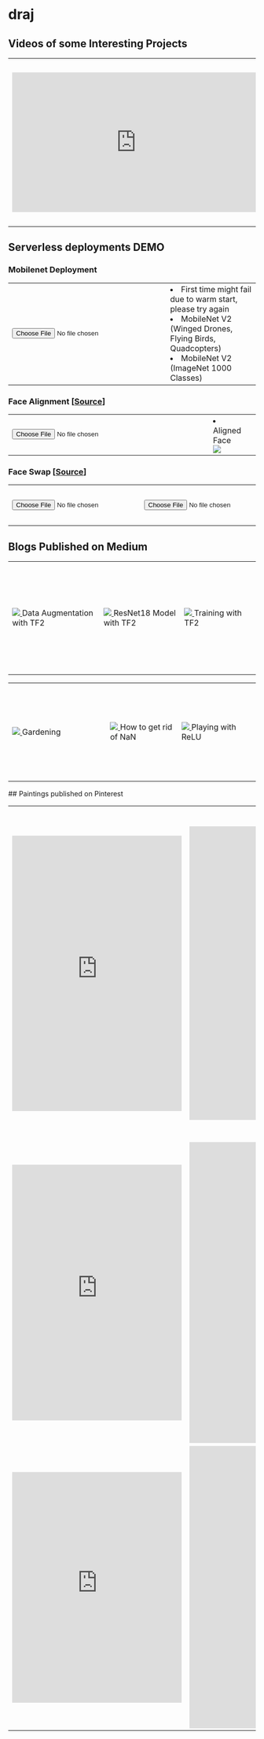 # draj
## Videos of some Interesting Projects
<table>
	<tr>
		<td>
			<iframe src="https://www.linkedin.com/embed/feed/update/urn:li:ugcPost:6629538307233673216?compact=1" allowfullscreen="" title="Embedded post" width="504" height="284" frameborder="0"></iframe>
		</td>
		<td>
			Training a car to drive on Bangalore roads (Reinforcement Learning)
			<iframe width="530" height="315" src="https://www.youtube.com/embed/wRFr0LPeoyE" frameborder="0" allow="accelerometer; autoplay; encrypted-media; gyroscope; picture-in-picture" allowfullscreen></iframe>
		</td>
	</tr>
</table>

## Serverless deployments DEMO
### Mobilenet Deployment
<table>
     <tr>
        <td>
          <input type="file" id="imageUpload" onchange="loadFile(event)"/>
          <img id="output" width="300" />
        </td>
 	<td>
  	      <li>First time might fail due to warm start, please try again</li>
  	      <li id="mobilenet_custom">MobileNet V2 (Winged Drones, Flying Birds, Quadcopters)</li>
        	<li id="mobilenet_imagenet">MobileNet V2 (ImageNet 1000 Classes)</li>
	     </td>
	</tr>
</table>
  <script>
  var loadFile = function(event) {
	var image = document.getElementById('output');
  const files = event.target.files
	
  image.src = URL.createObjectURL(files[0]);
  document.getElementById("mobilenet_custom").innerHTML = "Fetching results....."

  const formData = new FormData ();
  formData.append ("data", files[0]);
  console.log (formData);
  try {
	  fetch("https://ie8mujag6h.execute-api.ap-south-1.amazonaws.com/dev/classify", {
	    method: "POST",
	    body: formData,
	  })
	  .then(response => response.json())
	  .then(json => {
	    console.log (json);
	    if (json.error) {
	      document.getElementById("mobilenet_custom").innerHTML = json.error;
	    } else {
	      document.getElementById("mobilenet_custom").innerHTML = json.predicted[1];
	    }   
	   });

	  document.getElementById("mobilenet_imagenet").innerHTML = "Fetching results....."
	  fetch("https://flte7grm73.execute-api.ap-south-1.amazonaws.com/dev/classify", {
	    method: "POST",
	    body: formData,
	  })
		.then(response => response.json())
		.then(json => {
		  console.log (json);
	      if (json.error) {
		document.getElementById("mobilenet_imagenet").innerHTML = json.error;
	      } else {
		document.getElementById("mobilenet_imagenet").innerHTML = json.predicted[1];
	      }   
	   });
    } finally {
           setTimeout(() => {  console.log("World!"); 
 	   fetch("https://ie8mujag6h.execute-api.ap-south-1.amazonaws.com/dev/classify", {
	    method: "POST",
	    body: formData,
	  })
	  .then(response => response.json())
	  .then(json => {
	    console.log (json);
	    if (json.error) {
	      document.getElementById("mobilenet_custom").innerHTML = json.error;
	    } else {
	      document.getElementById("mobilenet_custom").innerHTML = json.predicted[1];
	    }   
	   });

	  document.getElementById("mobilenet_imagenet").innerHTML = "Fetching results....."
	  fetch("https://flte7grm73.execute-api.ap-south-1.amazonaws.com/dev/classify", {
	    method: "POST",
	    body: formData,
	  })
		.then(response => response.json())
		.then(json => {
		  console.log (json);
	      if (json.error) {
		document.getElementById("mobilenet_imagenet").innerHTML = json.error;
	      } else {
		document.getElementById("mobilenet_imagenet").innerHTML = json.predicted[1];
	      }   
	   });}, 45000);
	}
};
</script>
### Face Alignment [<a href=https://github.com/divyanshuraj6815/eva/tree/master/serverless_face_align>Source</a>]
<table>
     <tr>
        <td>
          <input type="file" id="imageUpload1" onchange="loadFile1(event)"/>
          <img id="output1" width="400" />
        </td>
 	<td>
		<li id="aligned_face">Aligned Face</li>
	<img id="aligned_image" src="data:image/png;base64, "/>
	</td>
    </tr>
</table>
  <script>
  var loadFile1 = function(event) {
  var image = document.getElementById('output1');
  const files = event.target.files
	
  image.src = URL.createObjectURL(files[0]);
  document.getElementById("aligned_face").innerHTML = "Fetching results....."
  document.getElementById("aligned_image").src = "data:image/png;base64, "

  const formData = new FormData ();
  formData.append ("data", files[0]);
  console.log (formData);
	  fetch("https://95w2ata4ll.execute-api.ap-south-1.amazonaws.com/dev/classify", {
	    method: "POST",
	    body: formData,
	  })
	  .then(response => response.json())
	  .then(json => {
	    console.log (json);
	    if (json.error) {
	      document.getElementById("aligned_image").innerHTML = json.error;
	    } else {
          	var str = json.aligned_image;
          	var res = str.slice (2, -1);
          	console.log (res);
		document.getElementById("aligned_face").innerHTML = "Aligned Face";
	      document.getElementById("aligned_image").src += res;
	    }   
	   });

};
</script>
### Face Swap [<a href="https://github.com/divyanshuraj6815/eva/tree/master/serverless_face_swap">Source</a>]
<table>
     <tr>
        <form>
        <td>
          <input type="file" id="imageUpload3" onchange="loadFile3(event)"/>
          <img id="output3" width="200" />
        </td>
        <td>
          <input type="file" id="imageUpload4"  onchange="loadFile4(event)"/>
          <img id="output4" width="200" />
        </td>
        </form>
	<td>
		<li id="swaped_face">Swaped Face</li>
		<img id="swaped_image" src="data:image/png;base64, "/>
	</td>
    </tr>
</table>
  <script>
  var loadFile3 = function(event) {
  var image1 = document.getElementById('output3');

  const files = event.target.files;
  console.log (files);
  image1.content = files[0]
  image1.src = URL.createObjectURL(files[0]);
  }
 
 var loadFile4 = function(event) {
  var image2 = document.getElementById('output4');

  const files = event.target.files;
  console.log (files);
  var image1 = document.getElementById('output3');
  image2.src = URL.createObjectURL(files[0]);

  document.getElementById("swaped_face").innerHTML = "Fetching results....."
  document.getElementById("swaped_image").src = "data:image/png;base64, "

  const formData = new FormData ();
  formData.append ("data1", image1.content);
  formData.append ("data2", files[0]);
  console.log (formData);
	  fetch("https://3mwpbz5gtb.execute-api.ap-south-1.amazonaws.com/dev/classify", {
	    method: "POST",
	    body: formData,
	  })
	  .then(response => response.json())
	  .then(json => {
	    console.log (json);
	    if (json.error) {
	      document.getElementById("swap_image").innerHTML = json.error;
	    } else {
          	var str = json.swaped_image;
          	var res = str.slice (2, -1);
          	console.log (res);
		document.getElementById("swaped_face").innerHTML = "Swaped Face";
	      document.getElementById("swaped_image").src += res;
	    }   
	   });

};
</script>
## Blogs Published on Medium
<table>
	<tr>
		<td style="height:200px;width:345px">
			<a href="https://medium.com/analytics-vidhya/learn-to-code-in-tensorflow2-fe735ad46826" target="_blank">
				<img src="https://miro.medium.com/max/875/1*Dl6GLvDip8VaUZiTcIl0QA.jpeg"/>
			</a>
			Data Augmentation with TF2
		</td>
		<td style="height:200px;width:345px">
			<a href="https://medium.com/@divyanshuraj.6815/learn-to-code-in-tensorflow2-part2-b1c448abbf1e" target="_blank">
				<img src="https://miro.medium.com/max/875/1*FNtUkoKczsNoRFLrY4vRbQ.png"/>
			</a>
			ResNet18 Model with TF2
		</td>
		<td style="height:230px;width:345px">
			<a href="https://medium.com/@divyanshuraj.6815/learn-to-code-in-tensorflow2-part3-7664926b9e69" target="_blank">
				<img src="https://miro.medium.com/max/634/1*_b_TQIZbHlwXp9XpmAJfcQ.jpeg"/>
			</a>
			Training with TF2
		</td>
	</tr>
</table>
<table>
	<tr>
		<td style="height:200px;width:400px">
			<a href="https://medium.com/@divyanshuraj.6815/not-interested-in-gardening-must-read-for-you-then-982a3bee1025" target="_blank">
				<img src="https://miro.medium.com/max/875/1*tCQAUFjCY14gF5154t8Fow.jpeg"/>
			</a>
			Gardening
		</td>
		<td style="height:200px;width:325px">
			<a href="https://medium.com/@divyanshuraj.6815/stuck-at-nan-not-a-number-while-training-your-model-4b5a6613f87e" target="_blank">
				<img src="https://miro.medium.com/max/875/1*S-OWN1vNP9scaZYV2hXyow.png"/>
			</a>
			How to get rid of NaN
		</td>
		<td style="height:200px;width:325px">
			<a href="https://medium.com/analytics-vidhya/relu-activation-increase-accuracy-by-being-greedy-6b93c7c40882" target="_blank">
				<img src="https://miro.medium.com/max/875/1*jqaW5OEqSVF6xjftzRkNnw.jpeg"/>
			</a>
			Playing with ReLU
		</td>
	</tr>
</table>
## Paintings published on Pinterest
<table>
	<tr>
		<td>
			<iframe src="https://assets.pinterest.com/ext/embed.html?id=763782418047880331" height="560" width="345" frameborder="0" scrolling="no" ></iframe>
		</td>
		<td>
			<iframe src="https://assets.pinterest.com/ext/embed.html?id=763782418041109141" height="597" width="345" frameborder="0" scrolling="no" ></iframe>
		</td>
		<td>
			<iframe src="https://assets.pinterest.com/ext/embed.html?id=763782418041109181" height="675" width="345" frameborder="0" scrolling="no" ></iframe>
		</td>
	</tr>
	<tr>
		<td>
			<iframe src="https://assets.pinterest.com/ext/embed.html?id=763782418041109125" height="520" width="345" frameborder="0" scrolling="no" ></iframe>
		</td>
		<td>
			<iframe src="https://assets.pinterest.com/ext/embed.html?id=763782418041109034" height="612" width="345" frameborder="0" scrolling="no" ></iframe>
		</td>
		<td>
			<iframe src="https://assets.pinterest.com/ext/embed.html?id=763782418041109044" height="560" width="345" frameborder="0" scrolling="no" ></iframe>
		</td>
	</tr>
	<tr>
		<td>
			<iframe src="https://assets.pinterest.com/ext/embed.html?id=763782418041109016" height="469" width="345" frameborder="0" scrolling="no" ></iframe>
		</td>
		<td>
			<iframe src="https://assets.pinterest.com/ext/embed.html?id=763782418041109191" height="574" width="345" frameborder="0" scrolling="no" ></iframe>
		</td>
		<td>
			<iframe src="https://assets.pinterest.com/ext/embed.html?id=763782418041108993" height="359" width="345" frameborder="0" scrolling="no" ></iframe>

		</td>
	</tr>
</table>
